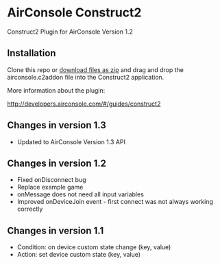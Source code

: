 # AirConsole Construct2
Construct2 Plugin for AirConsole Version 1.2

## Installation
Clone this repo or [download files as zip](https://github.com/AirConsole/airconsole-construct2/archive/master.zip) and drag and drop the airconsole.c2addon file into the Construct2 application.

More information about the plugin:

http://developers.airconsole.com/#/guides/construct2

## Changes in version 1.3
* Updated to AirConsole Version 1.3 API

## Changes in version 1.2
* Fixed onDisconnect bug
* Replace example game
* onMessage does not need all input variables
* Improved onDeviceJoin event - first connect was not always working correctly

## Changes in version 1.1
* Condition: on device custom state change (key, value)
* Action: set device custom state (key, value)

